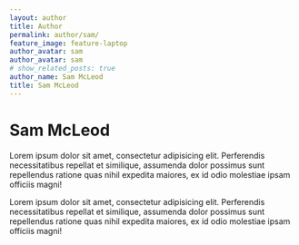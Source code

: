 ```yaml
---
layout: author
title: Author
permalink: author/sam/
feature_image: feature-laptop
author_avatar: sam
author_avatar: sam
# show_related_posts: true
author_name: Sam McLeod
title: Sam McLeod
---
```


# Sam McLeod

Lorem ipsum dolor sit amet, consectetur adipisicing elit. Perferendis necessitatibus repellat et similique, assumenda dolor possimus sunt repellendus ratione quas nihil expedita maiores, ex id odio molestiae ipsam officiis magni!

Lorem ipsum dolor sit amet, consectetur adipisicing elit. Perferendis necessitatibus repellat et similique, assumenda dolor possimus sunt repellendus ratione quas nihil expedita maiores, ex id odio molestiae ipsam officiis magni!
